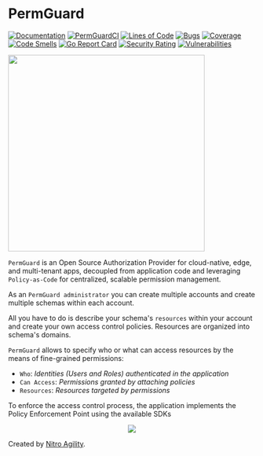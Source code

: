 # PermGuard

[![Documentation](https://img.shields.io/website?label=Docs&url=https%3A%2F%2Fwww.permguard.com%2F)](https://www.permguard.com/)
[![PermGuardCI](https://github.com/permguard/permguard/actions/workflows/permguard-ci.yml/badge.svg)](https://github.com/permguard/permguard/actions/workflows/permguard-ci.yml)
[![Lines of Code](https://sonarcloud.io/api/project_badges/measure?project=permguard_permguard&metric=ncloc)](https://sonarcloud.io/summary/new_code?id=permguard_permguard)
[![Bugs](https://sonarcloud.io/api/project_badges/measure?project=permguard_permguard&metric=bugs)](https://sonarcloud.io/summary/new_code?id=permguard_permguard)
[![Coverage](https://sonarcloud.io/api/project_badges/measure?project=permguard_permguard&metric=coverage)](https://sonarcloud.io/summary/new_code?id=permguard_permguard)
[![Code Smells](https://sonarcloud.io/api/project_badges/measure?project=permguard_permguard&metric=code_smells)](https://sonarcloud.io/summary/new_code?id=permguard_permguard)
[![Go Report Card](https://goreportcard.com/badge/github.com/permguard/permguard)](https://goreportcard.com/report/github.com/permguard/permguard)
[![Security Rating](https://sonarcloud.io/api/project_badges/measure?project=permguard_permguard&metric=security_rating)](https://sonarcloud.io/summary/new_code?id=permguard_permguard)
[![Vulnerabilities](https://sonarcloud.io/api/project_badges/measure?project=permguard_permguard&metric=vulnerabilities)](https://sonarcloud.io/summary/new_code?id=permguard_permguard)

<p align="left">
  <img src="https://raw.githubusercontent.com/permguard/permguard-assets/main/pink-txt//1line.svg" class="center" width="400px" height="auto"/>
</p>

`PermGuard` is an Open Source Authorization Provider for cloud-native, edge, and multi-tenant apps, decoupled from application code and leveraging `Policy-as-Code` for centralized, scalable permission management.

As an `PermGuard administrator` you can create multiple accounts and create multiple schemas within each account.

All you have to do is describe your schema's `resources` within your account and create your own access control policies. Resources are organized into schema's domains.

`PermGuard` allows to specify who or what can access resources by the means of fine-grained permissions:

- `Who`: *Identities (Users and Roles) authenticated in the application*
- `Can Access`: *Permissions granted by attaching policies*
- `Resources`: *Resources targeted by permissions*

To enforce the access control process, the application implements the Policy Enforcement Point using the available SDKs

<p align="center">
  <img src="https://github.com/permguard/permguard/blob/main/assets/permguard.png?raw=true" class="center"/>
</p>

Created by [Nitro Agility](https://www.nitroagility.com/).
